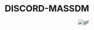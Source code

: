 # DISCORD-MASSDM

</p>
<p align="center"> <img src="https://cdn.upload.systems/uploads/6poa2wrI.png" alt="gif" /> 
</p>
